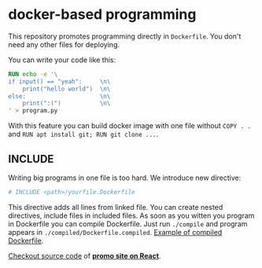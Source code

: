 # docker-based programming 

This repository promotes programming directly in `Dockerfile`. You don't need any other files for deploying. 

You can write your code like this: 

```dockerfile
RUN echo -e '\
if input() == "yeah":     \n\
    print("hello world")  \n\
else:                     \n\ 
    print(":(")           \n\
' > program.py
```

With this feature you can build docker image with one file without `COPY . .` and `RUN apt install git; RUN git clone ...`.

## INCLUDE 

Writing big programs in one file is too hard. We introduce new directive: 

```dockerfile
# INCLUDE <path>/yourfile.Dockerfile
```

This directive adds all lines from linked file. You can create nested directives, include files in included files.
As soon as you witten you program in Dockerfile you can compile Dockerfile. Just run `./compile` and program appears in `./compiled/Dockerfile.compiled`. [Example of compiled Dockerfile](example/.compiled/Dockerfile.compiled). 

[Checkout source code](example) of [**promo site on React**](https://nocode.zeytu.space).
